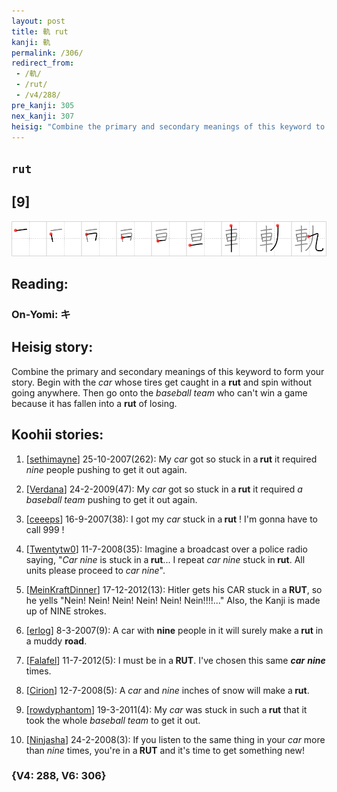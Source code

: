 ```yaml
---
layout: post
title: 軌 rut
kanji: 軌
permalink: /306/
redirect_from:
 - /軌/
 - /rut/
 - /v4/288/
pre_kanji: 305
nex_kanji: 307
heisig: "Combine the primary and secondary meanings of this keyword to form your story. Begin with the <i>car</i> whose tires get caught in a <b>rut</b> and spin without going anywhere. Then go onto the <i>baseball team</i> who can't win a game because it has fallen into a <b>rut</b> of losing."
---
```


## `rut`

## [9]

<div class="stroke"><img src="../images/E8BB8C.png" /></div>

## Reading:

### On-Yomi: キ

## Heisig story:

Combine the primary and secondary meanings of this keyword to form your story. Begin with the <i>car</i> whose tires get caught in a <b>rut</b> and spin without going anywhere. Then go onto the <i>baseball team</i> who can't win a game because it has fallen into a <b>rut</b> of losing.

## Koohii stories:

1) [<a href="http://kanji.koohii.com/profile/sethimayne">sethimayne</a>] 25-10-2007(262): My <em>car</em> got so stuck in a<strong> rut</strong> it required <em>nine</em> people pushing to get it out again.

2) [<a href="http://kanji.koohii.com/profile/Verdana">Verdana</a>] 24-2-2009(47): My <em>car</em> got so stuck in a<strong> rut</strong> it required <em>a baseball team</em> pushing to get it out again.

3) [<a href="http://kanji.koohii.com/profile/ceeeps">ceeeps</a>] 16-9-2007(38): I got my <em>car</em> stuck in a<strong> rut</strong> ! I&#039;m gonna have to call 999 !

4) [<a href="http://kanji.koohii.com/profile/Twentytw0">Twentytw0</a>] 11-7-2008(35): Imagine a broadcast over a police radio saying, &quot;<em>Car nine</em> is stuck in a<strong> rut</strong>... I repeat <em>car nine</em> stuck in<strong> rut</strong>. All units please proceed to <em>car nine</em>&quot;.

5) [<a href="http://kanji.koohii.com/profile/MeinKraftDinner">MeinKraftDinner</a>] 17-12-2012(13): Hitler gets his CAR stuck in a<strong> RUT</strong>, so he yells &quot;Nein! Nein! Nein! Nein! Nein! Nein!!!!...&quot; Also, the Kanji is made up of NINE strokes.

6) [<a href="http://kanji.koohii.com/profile/erlog">erlog</a>] 8-3-2007(9): A car with <strong>nine</strong> people in it will surely make a<strong> rut</strong> in a muddy <strong>road</strong>.

7) [<a href="http://kanji.koohii.com/profile/Falafel">Falafel</a>] 11-7-2012(5): I must be in a<strong> RUT</strong>. I&#039;ve chosen this same <em><strong>car</strong></em> <em><strong>nine</strong></em> times.

8) [<a href="http://kanji.koohii.com/profile/Cirion">Cirion</a>] 12-7-2008(5): A <em>car</em> and <em>nine</em> inches of snow will make a<strong> rut</strong>.

9) [<a href="http://kanji.koohii.com/profile/rowdyphantom">rowdyphantom</a>] 19-3-2011(4): My <em>car</em> was stuck in such a<strong> rut</strong> that it took the whole <em>baseball team</em> to get it out.

10) [<a href="http://kanji.koohii.com/profile/Ninjasha">Ninjasha</a>] 24-2-2008(3): If you listen to the same thing in your <em>car</em> more than <em>nine</em> times, you&#039;re in a<strong> RUT</strong> and it&#039;s time to get something new!

### {V4: 288, V6: 306}
